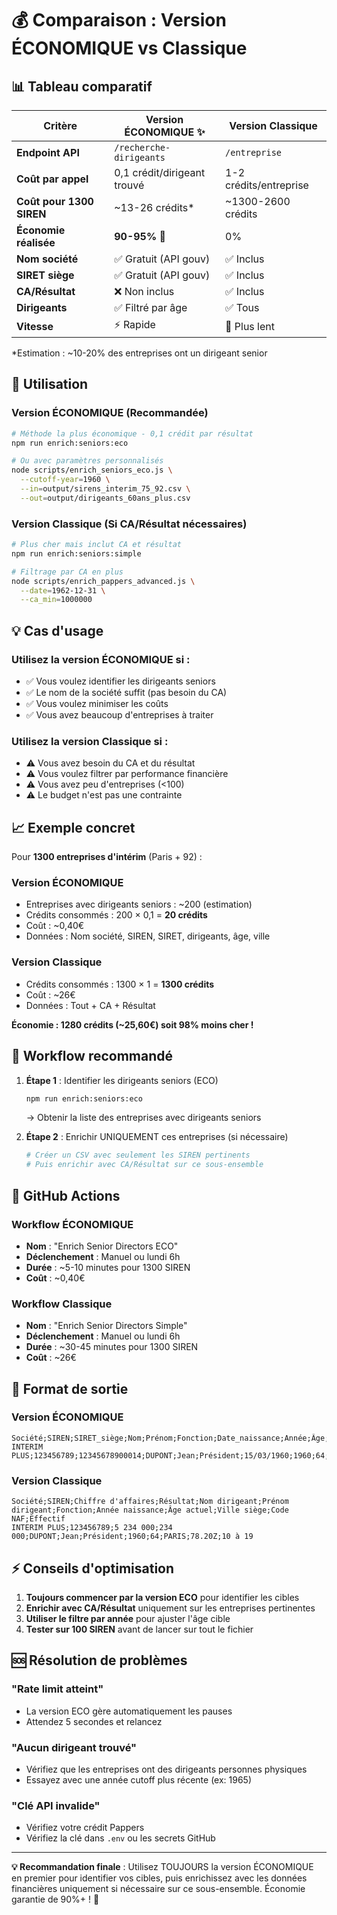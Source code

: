 # 💰 Comparaison : Version ÉCONOMIQUE vs Classique

## 📊 Tableau comparatif

| Critère | Version ÉCONOMIQUE ✨ | Version Classique |
|---------|----------------------|-------------------|
| **Endpoint API** | `/recherche-dirigeants` | `/entreprise` |
| **Coût par appel** | 0,1 crédit/dirigeant trouvé | 1-2 crédits/entreprise |
| **Coût pour 1300 SIREN** | ~13-26 crédits* | ~1300-2600 crédits |
| **Économie réalisée** | **90-95%** 🎉 | 0% |
| **Nom société** | ✅ Gratuit (API gouv) | ✅ Inclus |
| **SIRET siège** | ✅ Gratuit (API gouv) | ✅ Inclus |
| **CA/Résultat** | ❌ Non inclus | ✅ Inclus |
| **Dirigeants** | ✅ Filtré par âge | ✅ Tous |
| **Vitesse** | ⚡ Rapide | 🐌 Plus lent |

*Estimation : ~10-20% des entreprises ont un dirigeant senior

## 🚀 Utilisation

### Version ÉCONOMIQUE (Recommandée)

```bash
# Méthode la plus économique - 0,1 crédit par résultat
npm run enrich:seniors:eco

# Ou avec paramètres personnalisés
node scripts/enrich_seniors_eco.js \
  --cutoff-year=1960 \
  --in=output/sirens_interim_75_92.csv \
  --out=output/dirigeants_60ans_plus.csv
```

### Version Classique (Si CA/Résultat nécessaires)

```bash
# Plus cher mais inclut CA et résultat
npm run enrich:seniors:simple

# Filtrage par CA en plus
node scripts/enrich_pappers_advanced.js \
  --date=1962-12-31 \
  --ca_min=1000000
```

## 💡 Cas d'usage

### Utilisez la version ÉCONOMIQUE si :
- ✅ Vous voulez identifier les dirigeants seniors
- ✅ Le nom de la société suffit (pas besoin du CA)
- ✅ Vous voulez minimiser les coûts
- ✅ Vous avez beaucoup d'entreprises à traiter

### Utilisez la version Classique si :
- ⚠️ Vous avez besoin du CA et du résultat
- ⚠️ Vous voulez filtrer par performance financière
- ⚠️ Vous avez peu d'entreprises (<100)
- ⚠️ Le budget n'est pas une contrainte

## 📈 Exemple concret

Pour **1300 entreprises d'intérim** (Paris + 92) :

### Version ÉCONOMIQUE
- Entreprises avec dirigeants seniors : ~200 (estimation)
- Crédits consommés : 200 × 0,1 = **20 crédits**
- Coût : ~0,40€
- Données : Nom société, SIREN, SIRET, dirigeants, âge, ville

### Version Classique
- Crédits consommés : 1300 × 1 = **1300 crédits**
- Coût : ~26€
- Données : Tout + CA + Résultat

**Économie : 1280 crédits (~25,60€) soit 98% moins cher !**

## 🎯 Workflow recommandé

1. **Étape 1** : Identifier les dirigeants seniors (ECO)
   ```bash
   npm run enrich:seniors:eco
   ```
   → Obtenir la liste des entreprises avec dirigeants seniors

2. **Étape 2** : Enrichir UNIQUEMENT ces entreprises (si nécessaire)
   ```bash
   # Créer un CSV avec seulement les SIREN pertinents
   # Puis enrichir avec CA/Résultat sur ce sous-ensemble
   ```

## 🔄 GitHub Actions

### Workflow ÉCONOMIQUE
- **Nom** : "Enrich Senior Directors ECO"
- **Déclenchement** : Manuel ou lundi 6h
- **Durée** : ~5-10 minutes pour 1300 SIREN
- **Coût** : ~0,40€

### Workflow Classique
- **Nom** : "Enrich Senior Directors Simple"
- **Déclenchement** : Manuel ou lundi 6h
- **Durée** : ~30-45 minutes pour 1300 SIREN
- **Coût** : ~26€

## 📝 Format de sortie

### Version ÉCONOMIQUE
```csv
Société;SIREN;SIRET_siège;Nom;Prénom;Fonction;Date_naissance;Année;Âge;Ville_siège
INTERIM PLUS;123456789;12345678900014;DUPONT;Jean;Président;15/03/1960;1960;64;PARIS
```

### Version Classique
```csv
Société;SIREN;Chiffre d'affaires;Résultat;Nom dirigeant;Prénom dirigeant;Fonction;Année naissance;Âge actuel;Ville siège;Code NAF;Effectif
INTERIM PLUS;123456789;5 234 000;234 000;DUPONT;Jean;Président;1960;64;PARIS;78.20Z;10 à 19
```

## ⚡ Conseils d'optimisation

1. **Toujours commencer par la version ECO** pour identifier les cibles
2. **Enrichir avec CA/Résultat** uniquement sur les entreprises pertinentes
3. **Utiliser le filtre par année** pour ajuster l'âge cible
4. **Tester sur 100 SIREN** avant de lancer sur tout le fichier

## 🆘 Résolution de problèmes

### "Rate limit atteint"
- La version ECO gère automatiquement les pauses
- Attendez 5 secondes et relancez

### "Aucun dirigeant trouvé"
- Vérifiez que les entreprises ont des dirigeants personnes physiques
- Essayez avec une année cutoff plus récente (ex: 1965)

### "Clé API invalide"
- Vérifiez votre crédit Pappers
- Vérifiez la clé dans `.env` ou les secrets GitHub

---

**💡 Recommandation finale** : Utilisez TOUJOURS la version ÉCONOMIQUE en premier pour identifier vos cibles, puis enrichissez avec les données financières uniquement si nécessaire sur ce sous-ensemble. Économie garantie de 90%+ ! 🎉